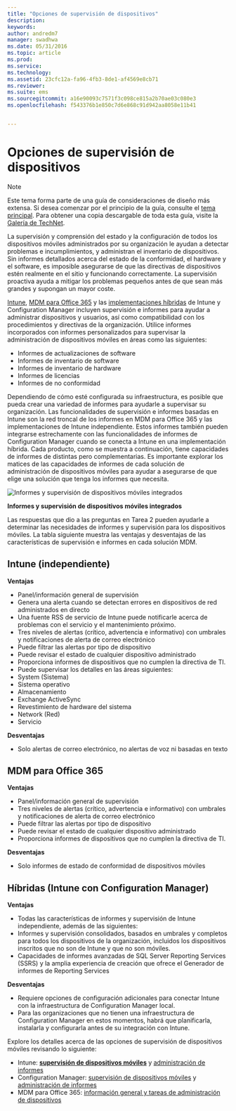 ```yaml
---
title: "Opciones de supervisión de dispositivos"
description: 
keywords: 
author: andredm7
manager: swadhwa
ms.date: 05/31/2016
ms.topic: article
ms.prod: 
ms.service: 
ms.technology: 
ms.assetid: 23cfc12a-fa96-4fb3-8de1-af4569e8cb71
ms.reviewer: 
ms.suite: ems
ms.sourcegitcommit: a16e90093c7571f3c098ce815a2b70ae03c080e3
ms.openlocfilehash: f543376b1e850c7d6e868c91d942aa8058e11b41


---
```


# Opciones de supervisión de dispositivos

>[!NOTE]
>Este tema forma parte de una guía de consideraciones de diseño más extensa. Si desea comenzar por el principio de la guía, consulte el [tema principal](mdm-design-considerations-guide.md). Para obtener una copia descargable de toda esta guía, visite la [Galería de TechNet](https://gallery.technet.microsoft.com/Mobile-Device-Management-7d401582).

La supervisión y comprensión del estado y la configuración de todos los dispositivos móviles administrados por su organización le ayudan a detectar problemas e incumplimientos, y administran el inventario de dispositivos. Sin informes detallados acerca del estado de la conformidad, el hardware y el software, es imposible asegurarse de que las directivas de dispositivos estén realmente en el sitio y funcionando correctamente. La supervisión proactiva ayuda a mitigar los problemas pequeños antes de que sean más grandes y supongan un mayor coste.

[Intune](/Intune/deploy-use/monitoring-and-reports-with-microsoft-intune), [MDM para Office 365](https://technet.microsoft.com/library/faa7d8e5-645d-4d59-839c-c8d4c1869e4a(v=technet.10).aspx) y las [implementaciones híbridas](https://technet.microsoft.com/library/gg699377.aspx) de Intune y Configuration Manager incluyen supervisión e informes para ayudar a administrar dispositivos y usuarios, así como compatibilidad con los procedimientos y directivas de la organización. Utilice informes incorporados con informes personalizados para supervisar la administración de dispositivos móviles en áreas como las siguientes:

- Informes de actualizaciones de software
- Informes de inventario de software
- Informes de inventario de hardware
- Informes de licencias
- Informes de no conformidad

Dependiendo de cómo esté configurada su infraestructura, es posible que pueda crear una variedad de informes para ayudarle a supervisar su organización. Las funcionalidades de supervisión e informes basadas en Intune son la red troncal de los informes en MDM para Office 365 y las implementaciones de Intune independiente. Estos informes también pueden integrarse estrechamente con las funcionalidades de informes de Configuration Manager cuando se conecta a Intune en una implementación híbrida. Cada producto, como se muestra a continuación, tiene capacidades de informes de distintas pero complementarias. Es importante explorar los matices de las capacidades de informes de cada solución de administración de dispositivos móviles para ayudar a asegurarse de que elige una solución que tenga los informes que necesita.

![Informes y supervisión de dispositivos móviles integrados](./media/MDM_Figure_05.png)

**Informes y supervisión de dispositivos móviles integrados**

Las respuestas que dio a las preguntas en Tarea 2 pueden ayudarle a determinar las necesidades de informes y supervisión para los dispositivos móviles. La tabla siguiente muestra las ventajas y desventajas de las características de supervisión e informes en cada solución MDM.

## Intune (independiente)

**Ventajas**

- Panel/información general de supervisión
- Genera una alerta cuando se detectan errores en dispositivos de red administrados en directo
- Una fuente RSS de servicio de Intune puede notificarle acerca de problemas con el servicio y el mantenimiento próximo.
- Tres niveles de alertas (crítico, advertencia e informativo) con umbrales y notificaciones de alerta de correo electrónico
- Puede filtrar las alertas por tipo de dispositivo
- Puede revisar el estado de cualquier dispositivo administrado
- Proporciona informes de dispositivos que no cumplen la directiva de TI.
- Puede supervisar los detalles en las áreas siguientes:
 - System (Sistema)
 - Sistema operativo
 - Almacenamiento
 - Exchange ActiveSync
 - Revestimiento de hardware del sistema
 - Network (Red)
 - Servicio

**Desventajas**

- Solo alertas de correo electrónico, no alertas de voz ni basadas en texto

## MDM para Office 365

**Ventajas**

- Panel/información general de supervisión
- Tres niveles de alertas (crítico, advertencia e informativo) con umbrales y notificaciones de alerta de correo electrónico
- Puede filtrar las alertas por tipo de dispositivo
- Puede revisar el estado de cualquier dispositivo administrado
- Proporciona informes de dispositivos que no cumplen la directiva de TI.

**Desventajas**

- Solo informes de estado de conformidad de dispositivos móviles

## Híbridas (Intune con Configuration Manager)

**Ventajas**

- Todas las características de informes y supervisión de Intune independiente, además de las siguientes:
 - Informes y supervisión consolidados, basados en umbrales y completos para todos los dispositivos de la organización, incluidos los dispositivos inscritos que no son de Intune y que no son móviles.
 - Capacidades de informes avanzadas de SQL Server Reporting Services (SSRS) y la amplia experiencia de creación que ofrece el Generador de informes de Reporting Services

**Desventajas**

- Requiere opciones de configuración adicionales para conectar Intune con la infraestructura de Configuration Manager local.
- Para las organizaciones que no tienen una infraestructura de Configuration Manager en estos momentos, habrá que planificarla, instalarla y configurarla antes de su integración con Intune.

Explore los detalles acerca de las opciones de supervisión de dispositivos móviles revisando lo siguiente:

- Intune: **[supervisión de dispositivos móviles](https://technet.microsoft.com/library/jj733634.aspx)** y [administración de informes](/Intune/deploy-use/monitoring-and-reports-with-microsoft-intune)
- Configuration Manager: [supervisión de dispositivos móviles](https://technet.microsoft.com/library/gg682128.aspx) y [administración de informes](https://technet.microsoft.com/library/gg699377.aspx)
- MDM para Office 365: [información general y tareas de administración de dispositivos](https://technet.microsoft.com/en-us/library/ms.o365.cc.devicepolicy.aspx)


<!--HONumber=Jun16_HO4-->


